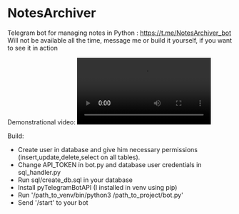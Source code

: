# NotesArchiver
Telegram bot for managing notes in Python : https://t.me/NotesArchiver_bot<br>
Will not be available all the time, message me or build it yourself, if you want to see it in action

Demonstrational video:
<video src="https://github.com/user-attachments/assets/7ba508a1-acc1-404c-a012-a4fd9874c1cf"></video>

Build:
- Create user in database and give him necessary permissions (insert,update,delete,select on all tables).
- Change API_TOKEN in bot.py and database user credentials in sql_handler.py
- Run sql/create_db.sql in your database
- Install pyTelegramBotAPI (I installed in venv using pip)
- Run '/path_to_venv/bin/python3 /path_to_project/bot.py'
- Send '/start' to your bot
